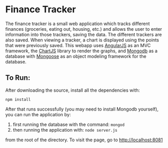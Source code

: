 Finance Tracker
===============

The finance tracker is a small web application which tracks different finances (groceries, eating out, housing, etc.) and allows the user to enter information into those trackers, saving the data. The different trackers are also saved. When viewing a tracker, a chart is displayed using the points that were previously saved.
This webapp uses [AngularJS](http://angularjs.org/) as an MVC framework, the [ChartJS](http://chartjs.devexpress.com/) library to render the graphs, and [Mongodb](http://www.mongodb.org/) as a database with [Mongoose](http://mongoosejs.com/) as an object modeling framework for the database.

## To Run:
After downloading the source, install all the dependencies with:

`npm install`

After that runs successfully (you may need to install Mongodb yourself), you can run the application by:

1. first running the database with the command:
`mongod`
2. then running the application with:
`node server.js`

from the root of the directory. To visit the page, go to [http://localhost:8081](http://localhost:8081)
